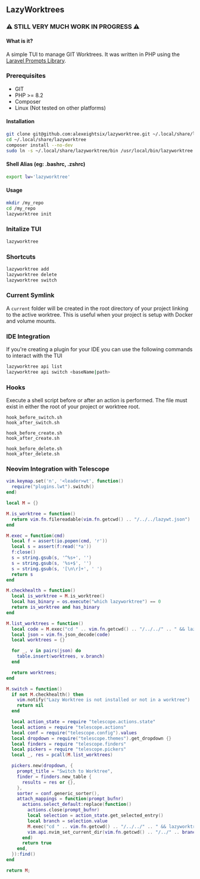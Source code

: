 ## LazyWorktrees

###  ⚠️ STILL VERY MUCH WORK IN PROGRESS ⚠️ ###

#### What is it?
A simple TUI to manage GIT Worktrees. It was written in PHP using the [Laravel Prompts Library](https://github.com/laravel/prompts).

### Prerequisites
- GIT
- PHP >= 8.2
- Composer
- Linux (Not tested on other platforms)


#### Installation
``` bash
git clone git@github.com:alexeightsix/lazyworktree.git ~/.local/share/lazyworktree
cd ~/.local/share/lazyworktree
composer install --no-dev
sudo ln -s ~/.local/share/lazyworktree/bin /usr/local/bin/lazyworktree
```

#### Shell Alias (eg: .bashrc, .zshrc)
``` bash
export lw='lazyworktree'
```

#### Usage
``` bash
mkdir /my_repo 
cd /my_repo
lazyworktree init
```

### Initalize TUI
``` bash
lazyworktree 
```

### Shortcuts
``` bash
lazyworktree add
lazyworktree delete
lazyworktree switch
```

### Current Symlink
A ```current``` folder will be created in the root directory of your project linking to the active worktree. This is useful when your project is setup with Docker and volume mounts.

### IDE Integration
If you're creating a plugin for your IDE you can use the following commands to interact with the TUI
``` bash
lazyworktree api list
lazyworktree api switch <baseName|path>
```

### Hooks 
Execute a shell script before or after an action is performed. The file must exist in either the root of your project or worktree root.
```
hook_before_switch.sh
hook_after_switch.sh

hook_before_create.sh
hook_after_create.sh

hook_before_delete.sh
hook_after_delete.sh
```

### Neovim Integration with Telescope
```lua 
vim.keymap.set('n', '<leader>wt', function()
  require("plugins.lwt").switch()
end)
```
```lua
local M = {}

M.is_worktree = function()
  return vim.fn.filereadable(vim.fn.getcwd() .. "/../../lazywt.json")
end

M.exec = function(cmd)
  local f = assert(io.popen(cmd, 'r'))
  local s = assert(f:read('*a'))
  f:close()
  s = string.gsub(s, '^%s+', '')
  s = string.gsub(s, '%s+$', '')
  s = string.gsub(s, '[\n\r]+', ' ')
  return s
end

M.checkhealth = function()
  local is_worktree = M.is_worktree()
  local has_binary = os.execute("which lazyworktree") == 0
  return is_worktree and has_binary
end

M.list_worktrees = function()
  local code = M.exec("cd " .. vim.fn.getcwd() .. "/../../" .. " && lazyworktree api list")
  local json = vim.fn.json_decode(code)
  local worktrees = {}

  for _, v in pairs(json) do
    table.insert(worktrees, v.branch)
  end

  return worktrees;
end

M.switch = function()
  if not M.checkhealth() then
    vim.notify("Lazy Worktree is not installed or not in a worktree")
    return nil
  end

  local action_state = require "telescope.actions.state"
  local actions = require "telescope.actions"
  local conf = require("telescope.config").values
  local dropdown = require("telescope.themes").get_dropdown {}
  local finders = require "telescope.finders"
  local pickers = require "telescope.pickers"
  local _, res = pcall(M.list_worktrees)

  pickers.new(dropdown, {
    prompt_title = "Switch to Worktree",
    finder = finders.new_table {
      results = res or {},
    },
    sorter = conf.generic_sorter(),
    attach_mappings = function(prompt_bufnr)
      actions.select_default:replace(function()
        actions.close(prompt_bufnr)
        local selection = action_state.get_selected_entry()
        local branch = selection.value
        M.exec("cd " .. vim.fn.getcwd() .. "/../../" .. " && lazyworktree api switch" .. branch)
        vim.api.nvim_set_current_dir(vim.fn.getcwd() .. "/../" .. branch)
      end)
      return true
    end,
  }):find()
end

return M;
```
